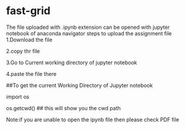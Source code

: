 # fast-grid

The file uploaded with .ipynb extension can be opened with jupyter notebook of anaconda navigator steps to upload the assignment file 
1.Download the file

2.copy thr file

3.Go to Current working directory of jupyter notebook

4.paste the file there

##To get the current Working Directory of Jupyter notebook

import os

os.getcwd() ## this will show you the cwd path

Note:if you are unable to open the ipynb file then please check PDF file


